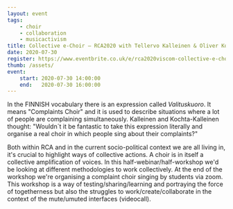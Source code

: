 ```yaml
---
layout: event
tags:
    - choir 
    - collaboration
    - musicactivism
title: Collective e-Choir – RCA2020 with Tellervo Kalleinen & Oliver Kochta-Kallleinen
date: 2020-07-30
register: https://www.eventbrite.co.uk/e/rca2020viscom-collective-e-choir-lecture-and-workshop-tickets-113442204688
thumb: /assets/
event:
    start: 2020-07-30 14:00:00
    end:   2020-07-30 16:00:00
---
```


In the FINNISH vocabulary there is an expression called *Valituskuoro*. It means "Complaints Choir" and it is used to describe situations where a lot of people are complaining simultaneously. Kalleinen and Kochta-Kalleinen thought: "Wouldn´t it be fantastic to take this expression literally and organise a real choir in which people sing about their complaints?"

Both within RCA and in the current socio-political context we are all living in, it's crucial to highlight ways of collective actions. A choir is in itself a collective amplification of voices. In this half-webinar/half-workshop we'd be looking at different methodologies to work collectively. At the end of the workshop we're organising a complaint choir singing by students via zoom. This workshop is a way of testing/sharing/learning and portraying the force of togetherness but also the struggles to work/create/collaborate in the context of the mute/umuted interfaces (videocall).